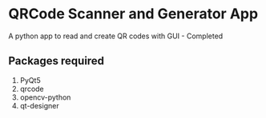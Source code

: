 # QRCode Scanner and Generator App

A python app to read and create QR codes with GUI - Completed

## Packages required

1. PyQt5
2. qrcode
3. opencv-python
4. qt-designer
